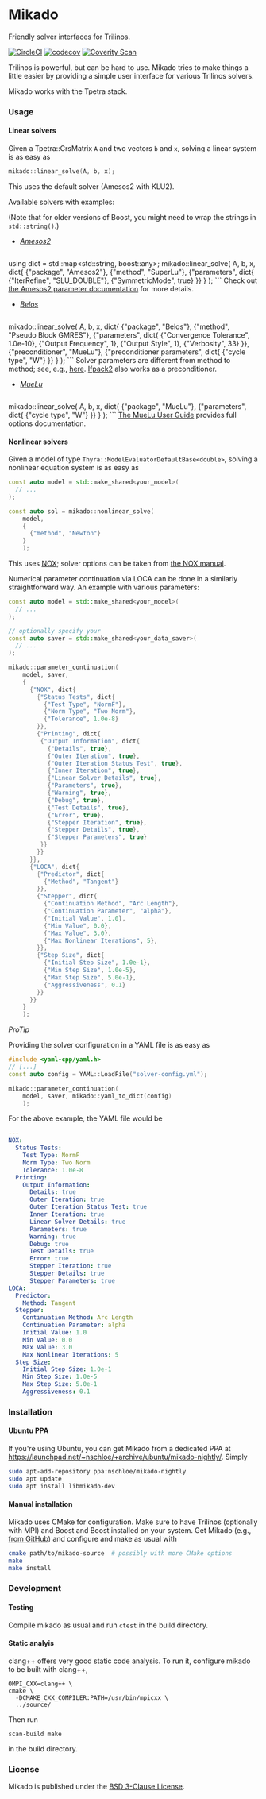 # Mikado

Friendly solver interfaces for Trilinos.

[![CircleCI](https://img.shields.io/circleci/project/github/nschloe/mikado.svg)]()
[![codecov](https://codecov.io/gh/nschloe/mikado/branch/master/graph/badge.svg)](https://codecov.io/gh/nschloe/mikado)
[![Coverity Scan](https://img.shields.io/coverity/scan/9037.svg?maxAge=2592000)](https://scan.coverity.com/projects/nschloe-mikado)


Trilinos is powerful, but can be hard to use. Mikado tries to make things
a little easier by providing a simple user interface for various Trilinos
solvers.

Mikado works with the Tpetra stack.

### Usage

#### Linear solvers

Given a Tpetra::CrsMatrix `A` and two vectors `b` and `x`, solving a
linear system is as easy as
```c++
mikado::linear_solve(A, b, x);
```
This uses the default solver (Amesos2 with KLU2).

Available solvers with examples:

(Note that for older versions of Boost, you might need to wrap the strings in
`std::string()`.)

* [*Amesos2*](https://trilinos.org/packages/amesos2/)
    ```c++
using dict = std::map<std::string, boost::any>;
mikado::linear_solve(
    A, b, x, dict{
      {"package", "Amesos2"},
      {"method", "SuperLu"},
      {"parameters", dict{
        {"IterRefine", "SLU_DOUBLE"},
        {"SymmetricMode", true}
      }}
    }
    );
    ```
    Check out
    [the Amesos2 parameter documentation](https://trilinos.org/docs/dev/packages/amesos2/doc/html/group__amesos2__solver__parameters.html)
    for more details.

* [*Belos*](https://trilinos.org/packages/belos/)
    ```c++
mikado::linear_solve(
    A, b, x, dict{
      {"package", "Belos"},
      {"method", "Pseudo Block GMRES"},
      {"parameters", dict{
        {"Convergence Tolerance", 1.0e-10},
        {"Output Frequency", 1},
        {"Output Style", 1},
        {"Verbosity", 33}
      }},
      {"preconditioner", "MueLu"},
      {"preconditioner parameters", dict{
        {"cycle type", "W"}
      }}
    }
    );
    ```
    Solver parameters are different from method to method; see, e.g.,
    [here](https://trilinos.org/docs/dev/packages/belos/doc/html/classBelos_1_1PseudoBlockGmresSolMgr.html).
    [Ifpack2](https://trilinos.org/packages/ifpack2/) also works as a
    preconditioner.

* [*MueLu*](https://trilinos.org/packages/muelu/)
    ```c++
mikado::linear_solve(
    A, b, x, dict{
      {"package", "MueLu"},
      {"parameters", dict{
        {"cycle type", "W"}
      }}
      }
    );
    ```
    [The MueLu User Guide](https://trilinos.org/wordpress/wp-content/uploads/2015/05/MueLu_Users_Guide_Trilinos12_0.pdf)
    provides full options documentation.


#### Nonlinear solvers

Given a model of type `Thyra::ModelEvaluatorDefaultBase<double>`, solving a
nonlinear equation system is as easy as
```c++
const auto model = std::make_shared<your_model>(
  // ...
);

const auto sol = mikado::nonlinear_solve(
    model,
    {
      {"method", "Newton"}
    }
    );
```
This uses [NOX](https://trilinos.org/packages/nox-and-loca/); solver options
can be taken from
[the NOX manual](https://trilinos.org/docs/dev/packages/nox/doc/html/parameters.html).

Numerical parameter continuation via LOCA can be done in a similarly
straightforward way. An example with various parameters:
```c++
const auto model = std::make_shared<your_model>(
  // ...
);

// optionally specify your 
const auto saver = std::make_shared<your_data_saver>(
  // ...
);

mikado::parameter_continuation(
    model, saver,
    {
      {"NOX", dict{
        {"Status Tests", dict{
          {"Test Type", "NormF"},
          {"Norm Type", "Two Norm"},
          {"Tolerance", 1.0e-8}
        }},
        {"Printing", dict{
         {"Output Information", dict{
           {"Details", true},
           {"Outer Iteration", true},
           {"Outer Iteration Status Test", true},
           {"Inner Iteration", true},
           {"Linear Solver Details", true},
           {"Parameters", true},
           {"Warning", true},
           {"Debug", true},
           {"Test Details", true},
           {"Error", true},
           {"Stepper Iteration", true},
           {"Stepper Details", true},
           {"Stepper Parameters", true}
         }}
        }}
      }},
      {"LOCA", dict{
        {"Predictor", dict{
          {"Method", "Tangent"}
        }},
        {"Stepper", dict{
          {"Continuation Method", "Arc Length"},
          {"Continuation Parameter", "alpha"},
          {"Initial Value", 1.0},
          {"Min Value", 0.0},
          {"Max Value", 3.0},
          {"Max Nonlinear Iterations", 5},
        }},
        {"Step Size", dict{
          {"Initial Step Size", 1.0e-1},
          {"Min Step Size", 1.0e-5},
          {"Max Step Size", 5.0e-1},
          {"Aggressiveness", 0.1}
        }}
      }}
    }
    );
```

_ProTip_

Providing the solver configuration in a YAML file is as easy as
```c++
#include <yaml-cpp/yaml.h>
// [...]
const auto config = YAML::LoadFile("solver-config.yml");

mikado::parameter_continuation(
    model, saver, mikado::yaml_to_dict(config)
    );
```
For the above example, the YAML file would be
```yaml
---
NOX:
  Status Tests:
    Test Type: NormF
    Norm Type: Two Norm
    Tolerance: 1.0e-8
  Printing:
    Output Information:
      Details: true
      Outer Iteration: true
      Outer Iteration Status Test: true
      Inner Iteration: true
      Linear Solver Details: true
      Parameters: true
      Warning: true
      Debug: true
      Test Details: true
      Error: true
      Stepper Iteration: true
      Stepper Details: true
      Stepper Parameters: true
LOCA:
  Predictor:
    Method: Tangent
  Stepper:
    Continuation Method: Arc Length
    Continuation Parameter: alpha
    Initial Value: 1.0
    Min Value: 0.0
    Max Value: 3.0
    Max Nonlinear Iterations: 5
  Step Size:
    Initial Step Size: 1.0e-1
    Min Step Size: 1.0e-5
    Max Step Size: 5.0e-1
    Aggressiveness: 0.1
```

### Installation

#### Ubuntu PPA

If you're using Ubuntu, you can get Mikado from a dedicated PPA at
https://launchpad.net/~nschloe/+archive/ubuntu/mikado-nightly/. Simply
```sh
sudo apt-add-repository ppa:nschloe/mikado-nightly
sudo apt update
sudo apt install libmikado-dev
```

#### Manual installation

Mikado uses CMake for configuration. Make sure to have Trilinos (optionally
with MPI) and Boost and Boost installed on your system. Get Mikado (e.g.,
[from GitHub](https://github.com/nschloe/mikado)) and configure and make as
usual with
```sh
cmake path/to/mikado-source  # possibly with more CMake options
make
make install
```

### Development

#### Testing
Compile mikado as usual and run `ctest` in the build directory.

#### Static analyis
clang++ offers very good static code analysis. To run it, configure
mikado to be built with clang++,
```
OMPI_CXX=clang++ \
cmake \
  -DCMAKE_CXX_COMPILER:PATH=/usr/bin/mpicxx \
  ../source/
```
Then run
```
scan-build make
```
in the build directory.

### License

Mikado is published under the [BSD 3-Clause License](https://opensource.org/licenses/BSD-3-Clause).
